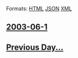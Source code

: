 
Formats: [HTML](2003/06/1/index.html)  [JSON](2003/06/1/index.json)  [XML](2003/06/1/index.xml)  

## [2003-06-1](/news/2003/06/1/index.md)

## [Previous Day...](/news/2003/05/31/index.md)

